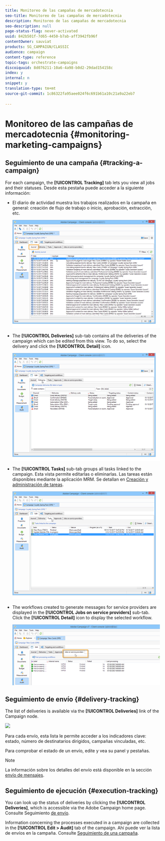 ```yaml
---
title: Monitoreo de las campañas de mercadotecnia
seo-title: Monitoreo de las campañas de mercadotecnia
description: Monitoreo de las campañas de mercadotecnia
seo-description: null
page-status-flag: never-activated
uuid: 842b501f-7d65-4450-b7ab-aff3942fb96f
contentOwner: sauviat
products: SG_CAMPAIGN/CLASSIC
audience: campaign
content-type: reference
topic-tags: orchestrate-campaigns
discoiquuid: 8d076211-10a6-4a98-b0d2-29dad154158c
index: y
internal: n
snippet: y
translation-type: tm+mt
source-git-commit: 1c86322fa95aee024f6c691b61a10c21a9a22eb7

---
```



# Monitoreo de las campañas de mercadotecnia {#monitoring-marketing-campaigns}

## Seguimiento de una campaña {#tracking-a-campaign}

For each campaign, the **[!UICONTROL Tracking]** tab lets you view all jobs and their statuses. Desde esta pestaña puede acceder a la siguiente información:

* El diario de actividad muestra los trabajos realizados en la campaña en general: creación de flujo de trabajo o inicio, aprobación, extracción, etc.

   ![](assets/s_ncs_user_op_edit_exe_tab_a.png)

* The **[!UICONTROL Deliveries]** sub-tab contains all the deliveries of the campaign which can be edited from this view. To do so, select the delivery and click the **[!UICONTROL Detail]** icon.

   ![](assets/s_ncs_user_op_edit_exe_tab_b.png)

* The **[!UICONTROL Tasks]** sub-tab groups all tasks linked to the campaign. Esta vista permite editarlas o eliminarlas. Las tareas están disponibles mediante la aplicación MRM. Se detallan en [Creación y administración de tareas](../../campaign/using/creating-and-managing-tasks.md).

   ![](assets/s_ncs_user_op_edit_exe_tab_e.png)

* The workflows created to generate messages for service providers are displayed in the **[!UICONTROL Jobs on service providers]** sub-tab. Click the **[!UICONTROL Detail]** icon to display the selected workflow.

   ![](assets/s_ncs_user_op_edit_exe_tab_d.png)

## Seguimiento de envío {#delivery-tracking}

The list of deliveries is available via the **[!UICONTROL Deliveries]** link of the Campaign node.

![](assets/s_ncs_user_op_del_state_from_homepage.png)

Para cada envío, esta lista le permite acceder a los indicadores clave: estado, número de destinatarios dirigidos, campañas vinculadas, etc.

Para comprobar el estado de un envío, edite y vea su panel y pestañas.

>[!NOTE]
>
>La información sobre los detalles del envío está disponible en la sección [envío de mensajes](../../delivery/using/about-message-tracking.md).

## Seguimiento de ejecución {#execution-tracking}

You can look up the status of deliveries by clicking the **[!UICONTROL Deliveries]**, which is accessible via the Adobe Campaign home page. Consulte Seguimiento [de envío](#delivery-tracking).

Information concerning the processes executed in a campaign are collected in the **[!UICONTROL Edit > Audit]** tab of the campaign. Ahí puede ver la lista de envíos en la campaña. Consulte [Seguimiento de una campaña](#tracking-a-campaign).
